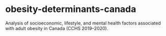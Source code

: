 # obesity-determinants-canada
Analysis of socioeconomic, lifestyle, and mental health factors associated with adult obesity in Canada (CCHS 2019–2020).
